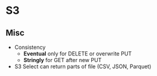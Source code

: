 # S3

## Misc

- Consistency
  - **Eventual** only for DELETE or overwrite PUT
  - **Stringly** for GET after new PUT
- S3 Select can return parts of file (CSV, JSON, Parquet)